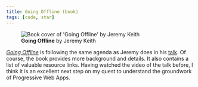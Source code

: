 ```yaml
---
title: Going Offline (book)
tags: [code, star]
---
```

<figure class="rg:split">
<img src="/img/journal/going-offline.jpg" alt="Book cover of 'Going Offline' by Jeremy Keith">
<figcaption><strong>Going Offline</strong> by Jeremy Keith</figcaption>
</figure>

*[Going Offline](https://abookapart.com/products/going-offline)* is following the same agenda as Jeremy does in his [talk](/2020-04-17-going-offline-video/). Of course, the book provides more background and details. It also contains a list of valuable resource links. Having watched the video of the talk before, I think it is an excellent next step on my quest to understand the groundwork of Progressive Web Apps.
